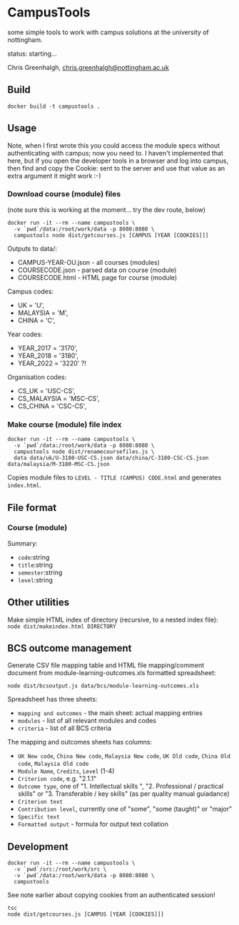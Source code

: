 # CampusTools

some simple tools to work with campus solutions at the university of nottingham.

status: starting...

Chris Greenhalgh, chris.greenhalgh@nottingham.ac.uk

## Build

```
docker build -t campustools .
```

## Usage

Note, when I first wrote this you could access the module specs 
without authenticating with campus; now you need to.
I haven't implemented that here, but if you open the developer
tools in a browser and log into campus, then find and copy the 
Cookie: sent to the server and use that value as an extra
argument it might work :-) 

### Download course (module) files

(note sure this is working at the moment... try the dev route, below)
```
docker run -it --rm --name campustools \
  -v `pwd`/data:/root/work/data -p 8080:8080 \
  campustools node dist/getcourses.js [CAMPUS [YEAR [COOKIES]]]
```
Outputs to data/:
- CAMPUS-YEAR-OU.json - all courses (modules)
- COURSECODE.json - parsed data on course (module)
- COURSECODE.html - HTML page for course (module)

Campus codes:
- UK = 'U',
- MALAYSIA = 'M',
- CHINA = 'C',

Year codes:
- YEAR_2017 = '3170',
- YEAR_2018 = '3180',
- YEAR_2022 = '3220' ?!

Organisation codes:
- CS_UK = 'USC-CS',
- CS_MALAYSIA = 'MSC-CS',
- CS_CHINA = 'CSC-CS',

### Make course (module) file index

```
docker run -it --rm --name campustools \
  -v `pwd`/data:/root/work/data -p 8080:8080 \
  campustools node dist/renamecoursefiles.js \
  data data/uk/U-3180-USC-CS.json data/china/C-3180-CSC-CS.json data/malaysia/M-3180-MSC-CS.json 
```

Copies module files to `LEVEL - TITLE (CAMPUS) CODE.html` and generates `index.html`.

## File format

### Course (module)

Summary:
- `code`:string
- `title`:string
- `semester`:string
- `level`:string

## Other utilities

Make simple HTML index of directory (recursive, to a nested index file):
`node dist/makeindex.html DIRECTORY` 

## BCS outcome management

Generate CSV file mapping table and HTML file mapping/comment document from module-learning-outcomes.xls formatted spreadsheet:
```
node dist/bcsoutput.js data/bcs/module-learning-outcomes.xls
```

Spreadsheet has three sheets:
- `mapping and outcomes` - the main sheet: actual mapping entries
- `modules` - list of all relevant modules and codes
- `criteria` - list of all BCS criteria

The mapping and outcomes sheets has columns:
- `UK New code`, `China New code`, `Malaysia New code`, `UK Old code`, `China Old code`, `Malaysia Old code`
- `Module Name`, `Credits`, `Level` (1-4)
- `Criterion code`, e.g. "2.1.1"
- `Outcome type`, one of "1. Intellectual skills ", "2. Professional / practical skills" or "3. Transferable / key skills" (as per quality manual guiadance)
- `Criterion text`
- `Contribution level`, currently one of "some", "some (taught)" or "major"
- `Specific text`
- `Formatted output` - formula for output text collation

## Development

```
docker run -it --rm --name campustools \
  -v `pwd`/src:/root/work/src \
  -v `pwd`/data:/root/work/data -p 8080:8080 \
  campustools
```

See note earlier about copying cookies from an authenticated session!
```
tsc
node dist/getcourses.js [CAMPUS [YEAR [COOKIES]]]
```
